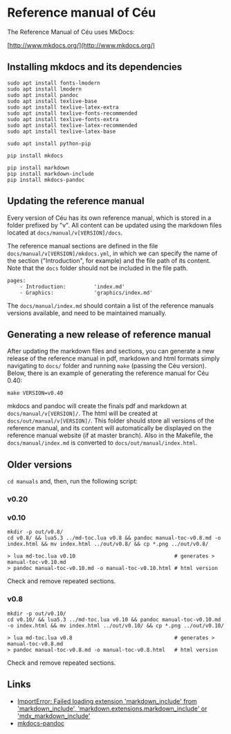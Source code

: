 # Reference manual of Céu

The Reference Manual of Céu uses MkDocs:

[http://www.mkdocs.org/](http://www.mkdocs.org/)

## Installing mkdocs and its dependencies

```
sudo apt install fonts-lmodern
sudo apt install lmodern
sudo apt install pandoc
sudo apt install texlive-base
sudo apt install texlive-latex-extra
sudo apt install texlive-fonts-recommended
sudo apt install texlive-fonts-extra
sudo apt install texlive-latex-recommended
sudo apt install texlive-latex-base

sudo apt install python-pip

pip install mkdocs

pip install markdown
pip install markdown-include
pip install mkdocs-pandoc
```

## Updating the reference manual

Every version of Céu has its own reference manual, which is stored in a folder prefixed by "v". All content can be updated using the markdown files located at ```docs/manual/v[VERSION]/docs```.

The reference manual sections are defined in the file ```docs/manual/v[VERSION]/mkdocs.yml```, in which we can specify the name of the section ("Introduction", for example) and the file path of its content. Note that the ```docs``` folder should not be included in the file path.
```
pages:
    - Introduction:         'index.md'
    - Graphics:             'graphics/index.md'
``` 

The ```docs/manual/index.md``` should contain a list of the reference manuals versions available, and need to be maintained manually.

## Generating a new release of reference manual
After updating the markdown files and sections, you can generate a new release of the reference manual in pdf, markdown and html formats simply navigating to ```docs/``` folder and running ```make``` (passing the Céu version). Below, there is an example of generating the reference manual for Céu 0.40:
```
make VERSION=v0.40
```

mkdocs and pandoc will create the finals pdf and markdown at ```docs/manual/v[VERSION]/```. The html will be created at ```docs/out/manual/v[VERSION]/```. This folder should store all versions of the reference manual, and its content will automatically be displayed on the reference manual website (if at master branch). Also in the Makefile, the ```docs/manual/index.md``` is converted to ```docs/out/manual/index.html```.

## Older versions

```cd manuals``` and, then, run the following script:

### v0.20

### v0.10

```
mkdir -p out/v0.8/
cd v0.8/ && lua5.3 ../md-toc.lua v0.8 && pandoc manual-toc-v0.8.md -o index.html && mv index.html ../out/v0.8/ && cp *.png ../out/v0.8/
```

```
> lua md-toc.lua v0.10                                # generates > manual-toc-v0.10.md
> pandoc manual-toc-v0.10.md -o manual-toc-v0.10.html # html version
```

Check and remove repeated sections.

### v0.8

```
mkdir -p out/v0.10/
cd v0.10/ && lua5.3 ../md-toc.lua v0.10 && pandoc manual-toc-v0.10.md -o index.html && mv index.html ../out/v0.10/ && cp *.png ../out/v0.10/
```	

```
> lua md-toc.lua v0.8                                 # generates > manual-toc-v0.8.md
> pandoc manual-toc-v0.8.md -o manual-toc-v0.8.html   # html version
```

Check and remove repeated sections.


## Links
- [ImportError: Failed loading extension 'markdown_include' from 'markdown_include', 'markdown.extensions.markdown_include' or 'mdx_markdown_include'](https://github.com/mkdocs/mkdocs/issues/777)
- [mkdocs-pandoc](https://github.com/jgrassler/mkdocs-pandoc)
